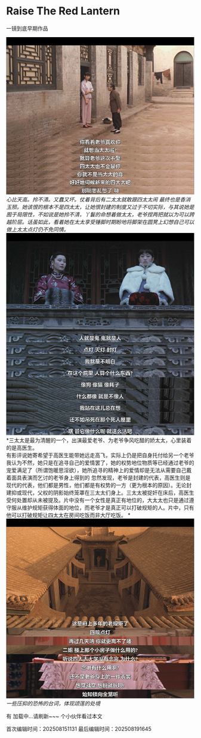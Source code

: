 # Raise The Red Lantern

一镜到底早期作品

![这里本该有一张图片！！请刷新网页或者耐心等待~~](/images/RaiseTheRedLantern1.png)
*心比天高。拎不清。又蠢又坏。仗着背后有二太太就敢跟四太太闹 最终也是香消玉殒。她该恨的根本不是四太太，让她恨封建的制度又过于不切实际，与其说她是囿于局限性，不如说是她拎不清，丫鬟的命想着做太太，老爷捏两把就以为可以跨越阶层。话虽如此，看着她在太太享受锤脚时期盼地将脚架在圆凳上幻想自己可以做上太太点灯仍不免同情。*
![这里本该有一张图片！！请刷新网页或者耐心等待~~](/images/RaiseTheRedLantern2.png)
*三太太是最为清醒的一个，出演最爱老爷、为老爷争风吃醋的娇太太，心里装着的是高医生。  
有影评说她寄希望于高医生能带她远走高飞，实际上仍是把自身托付给另一个老爷  
我认为不然，她只是在追寻自己的爱情罢了，她的权势地位物质等已经通过老爷的宠爱满足了（所谓饱暖思淫欲），她所追寻的精神上的爱情却是无法从需要自己戴着面具表演而乞讨的老爷身上得到的
忽然发现，老爷是封建的代表，高医生则是现代的代表，他们都是男性，他们都是有权势的一方（更为根本的原因）。无论封建抑或现代，父权的阴影始终笼罩在三太太们身上。三太太被捉奸在床后，高医生受何处置却从未被提及。片中没有一个女性是真正有地位的，大太太也只是通过遵守服从维护规矩获得体面的地位，而老爷才是真正可以打破规矩的人。片中，只有他可以打破规矩让四太太在房间吃饭而非大厅吃饭。
*
![这里本该有一张图片！！请刷新网页或者耐心等待~~](/images/RaiseTheRedLantern3.png)
*一些压抑的恐怖的台词，体现颂莲的处境*

有 <span id="busuanzi_page_pv">加载中...请刷新~~~</span> 个小伙伴看过本文


<!-- 文章编辑时间信息 -->
首次编辑时间：202508151131
最后编辑时间：202508191645
<!-- 编辑时间信息结束 -->
